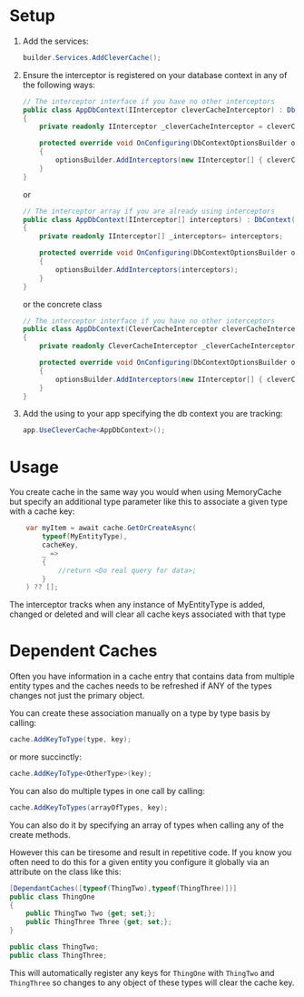 # Setup

1. Add the services:
    ```csharp
    builder.Services.AddCleverCache();
    ```

2. Ensure the interceptor is registered on your database context in any of the following ways:
    ```csharp
    // The interceptor interface if you have no other interceptors
    public class AppDbContext(IInterceptor cleverCacheInterceptor) : DbContext()
    {
        private readonly IInterceptor _cleverCacheInterceptor = cleverCacheInterceptor;

        protected override void OnConfiguring(DbContextOptionsBuilder optionsBuilder)
        {
            optionsBuilder.AddInterceptors(new IInterceptor[] { cleverCacheInterceptor });
        }
    }
    ```
    or 

    ```csharp
    // The interceptor array if you are already using interceptors
    public class AppDbContext(IInterceptor[] interceptors) : DbContext()
    {
        private readonly IInterceptor[] _interceptors= interceptors;

        protected override void OnConfiguring(DbContextOptionsBuilder optionsBuilder)
        {
            optionsBuilder.AddInterceptors(interceptors);
        }
    }
    ```

    or the concrete class

    ```csharp
    // The interceptor interface if you have no other interceptors
    public class AppDbContext(CleverCacheInterceptor cleverCacheInterceptor) : DbContext()
    {
        private readonly CleverCacheInterceptor _cleverCacheInterceptor = cleverCacheInterceptor;

        protected override void OnConfiguring(DbContextOptionsBuilder optionsBuilder)
        {
            optionsBuilder.AddInterceptors(new IInterceptor[] { cleverCacheInterceptor });
        }
    }
    ```
3. Add the using to your app specifying the db context you are tracking:

    ```csharp
    app.UseCleverCache<AppDbContext>();
    ```

# Usage
You create cache in the same way you would when using MemoryCache but specify an additional type parameter like this to associate a given type with a cache key:
```csharp
    var myItem = await cache.GetOrCreateAsync(
	    typeof(MyEntityType),
	    cacheKey,
	    _ => 
	    {
		    //return <Do real query for data>;
	    }
    ) ?? [];
```

The interceptor tracks when any instance of MyEntityType is added, changed or deleted and will clear all cache keys associated with that type

# Dependent Caches
Often you have information in a cache entry that contains data from multiple entity types 
and the caches needs to be refreshed if ANY of the types changes not
just the primary object.

You can create these association manually on a type by type basis by calling:
```csharp
cache.AddKeyToType(type, key);
```
or more succinctly:
```csharp
cache.AddKeyToType<OtherType>(key);
```

You can also do multiple types in one call by calling:
```csharp
cache.AddKeyToTypes(arrayOfTypes, key);
```

You can also do it by specifying an array of types when calling any of the create methods.

However this can be tiresome and result in repetitive code. If you know 
you often need to do this for a given entity you configure it globally via
an attribute on the class like this:

```csharp
[DependantCaches([typeof(ThingTwo),typeof(ThingThree)])]
public class ThingOne 
{
    public ThingTwo Two {get; set;};
    public ThingThree Three {get; set;};
}

public class ThingTwo;
public class ThingThree;
```
This will automatically register any keys for `ThingOne` with `ThingTwo` and `ThingThree` 
so changes to any object of these types will clear the cache key. 
